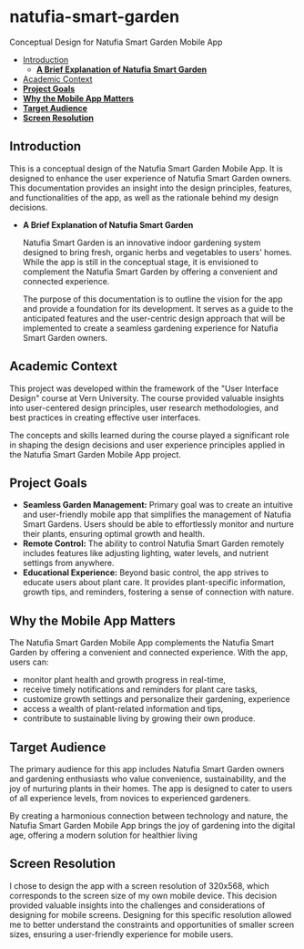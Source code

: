 # natufia-smart-garden
Conceptual Design for Natufia Smart Garden Mobile App

- [Introduction](https://www.notion.so/Introduction-cf3482ca3d4b499685ffc16d002a497e?pvs=21)
    - [**A Brief Explanation of Natufia Smart Garden**](https://www.notion.so/A-Brief-Explanation-of-Natufia-Smart-Garden-f84f39476d8840a1a6fba135ee91b2c4?pvs=21)
- [Academic Context](https://www.notion.so/Academic-Context-389f2166335e448d8d72342c72328945?pvs=21)
- [**Project Goals**](https://www.notion.so/Project-Goals-703712252a084ba5a95da1aad97b1a4b?pvs=21)
- [**Why the Mobile App Matters**](https://www.notion.so/Why-the-Mobile-App-Matters-018f6b8e8ea040c8b682091e96d7e3e5?pvs=21)
- [**Target Audience**](https://www.notion.so/Target-Audience-f6b3dbb2cdd14b83a501d1f0552c1914?pvs=21)
- [**Screen Resolution**](https://www.notion.so/Screen-Resolution-297759d30e6e46fd937b53010bfd760a?pvs=21)

## Introduction

This is a conceptual design of the Natufia Smart Garden Mobile App. It is designed to enhance the user experience of Natufia Smart Garden owners. This documentation provides an insight into the design principles, features, and functionalities of the app, as well as the rationale behind my design decisions. 

- **A Brief Explanation of Natufia Smart Garden**
    
    Natufia Smart Garden is an innovative indoor gardening system designed to bring fresh, organic herbs and vegetables to users' homes. While the app is still in the conceptual stage, it is envisioned to complement the Natufia Smart Garden by offering a convenient and connected experience.
    
    The purpose of this documentation is to outline the vision for the app and provide a foundation for its development. It serves as a guide to the anticipated features and the user-centric design approach that will be implemented to create a seamless gardening experience for Natufia Smart Garden owners.
    

## Academic Context

This project was developed within the framework of the "User Interface Design" course at Vern University. The course provided valuable insights into user-centered design principles, user research methodologies, and best practices in creating effective user interfaces.

The concepts and skills learned during the course played a significant role in shaping the design decisions and user experience principles applied in the Natufia Smart Garden Mobile App project.

## **Project Goals**

- **Seamless Garden Management:** Primary goal was to create an intuitive and user-friendly mobile app that simplifies the management of Natufia Smart Gardens. Users should be able to effortlessly monitor and nurture their plants, ensuring optimal growth and health.
- **Remote Control:** The ability to control Natufia Smart Garden remotely includes features like adjusting lighting, water levels, and nutrient settings from anywhere.
- **Educational Experience:** Beyond basic control, the app strives to educate users about plant care. It provides plant-specific information, growth tips, and reminders, fostering a sense of connection with nature.

## **Why the Mobile App Matters**

The Natufia Smart Garden Mobile App complements the Natufia Smart Garden by offering a convenient and connected experience. With the app, users can:

- monitor plant health and growth progress in real-time,
- receive timely notifications and reminders for plant care tasks,
- customize growth settings and personalize their gardening, experience
- access a wealth of plant-related information and tips,
- contribute to sustainable living by growing their own produce.

## **Target Audience**

The primary audience for this app includes Natufia Smart Garden owners and gardening enthusiasts who value convenience, sustainability, and the joy of nurturing plants in their homes. The app is designed to cater to users of all experience levels, from novices to experienced gardeners.

By creating a harmonious connection between technology and nature, the Natufia Smart Garden Mobile App brings the joy of gardening into the digital age, offering a modern solution for healthier living

## **Screen Resolution**

I chose to design the app with a screen resolution of 320x568, which corresponds to the screen size of my own mobile device. This decision provided valuable insights into the challenges and considerations of designing for mobile screens. Designing for this specific resolution allowed me to better understand the constraints and opportunities of smaller screen sizes, ensuring a user-friendly experience for mobile users.
